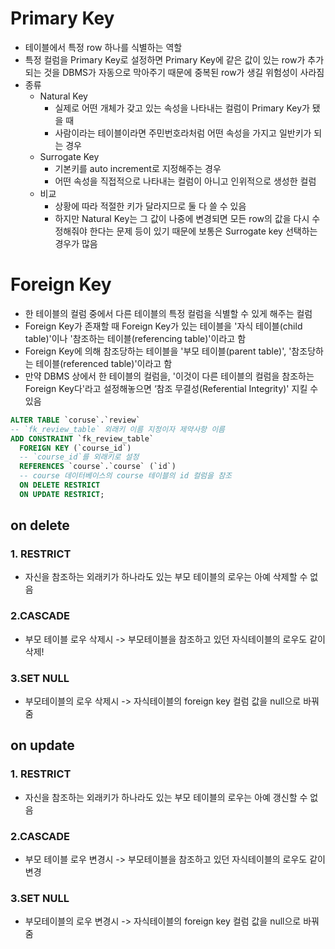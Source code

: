 # Primary Key
* 테이블에서 특정 row 하나를 식별하는 역할
* 특정 컬럼을 Primary Key로 설정하면 Primary Key에 같은 값이 있는 row가 추가되는 것을 DBMS가 자동으로 막아주기 때문에 중복된 row가 생길 위험성이 사라짐
* 종류 
  * Natural Key
    * 실제로 어떤 개체가 갖고 있는 속성을 나타내는 컬럼이 Primary Key가 됐을 때 
    * 사람이라는 테이블이라면 주민번호라처럼 어떤 속성을 가지고 일반키가 되는 경우 
  * Surrogate Key
    * 기본키를 auto increment로 지정해주는 경우 
    * 어떤 속성을 직접적으로 나타내는 컬럼이 아니고 인위적으로 생성한 컬럼
  * 비교 
    * 상황에 따라 적절한 키가 달라지므로 둘 다 쓸 수 있음 
    * 하지만 Natural Key는 그 값이 나중에 변경되면 모든 row의 값을 다시 수정해줘야 한다는 문제 등이 있기 때문에 보통은 Surrogate key 선택하는 경우가 많음

# Foreign Key
* 한 테이블의 컬럼 중에서 다른 테이블의 특정 컬럼을 식별할 수 있게 해주는 컬럼
* Foreign Key가 존재할 때 Foreign Key가 있는 테이블을 '자식 테이블(child table)'이나 '참조하는 테이블(referencing table)'이라고 함 
* Foreign Key에 의해 참조당하는 테이블을 '부모 테이블(parent table)', '참조당하는 테이블(referenced table)'이라고 함
* 만약 DBMS 상에서 한 테이블의 컬럼을, '이것이 다른 테이블의 컬럼을 참조하는 Foreign Key다'라고 설정해놓으면 ‘참조 무결성(Referential Integrity)' 지킬 수 있음

```sql
ALTER TABLE `coruse`.`review` 
-- `fk_review_table` 외래키 이름 지정이자 제약사항 이름
ADD CONSTRAINT `fk_review_table`
  FOREIGN KEY (`course_id`)
  -- `course_id`를 외래키로 설정
  REFERENCES `course`.`course` (`id`)
  -- course 데이터베이스의 course 테이블의 id 컬럼을 참조  
  ON DELETE RESTRICT
  ON UPDATE RESTRICT;
```

## on delete 
### 1. RESTRICT
* 자신을 참조하는 외래키가 하나라도 있는 부모 테이블의 로우는 아예 삭제할 수 없음

### 2.CASCADE
* 부모 테이블 로우 삭제시 -> 부모테이블을 참조하고 있던 자식테이블의 로우도 같이 삭제! 

### 3.SET NULL 
* 부모테이블의 로우 삭제시 -> 자식테이블의 foreign key 컬럼 값을 null으로 바꿔줌 

## on update 
### 1. RESTRICT
* 자신을 참조하는 외래키가 하나라도 있는 부모 테이블의 로우는 아예 갱신할 수 없음

### 2.CASCADE
* 부모 테이블 로우 변경시 -> 부모테이블을 참조하고 있던 자식테이블의 로우도 같이 변경 

### 3.SET NULL 
* 부모테이블의 로우 변경시 -> 자식테이블의 foreign key 컬럼 값을 null으로 바꿔줌 
